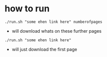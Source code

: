 # how to run

`./run.sh "some ehen link here" numberofpages`

-   will download whats on these further pages

`./run.sh "some ehen link here"`

-   will just download the first page
